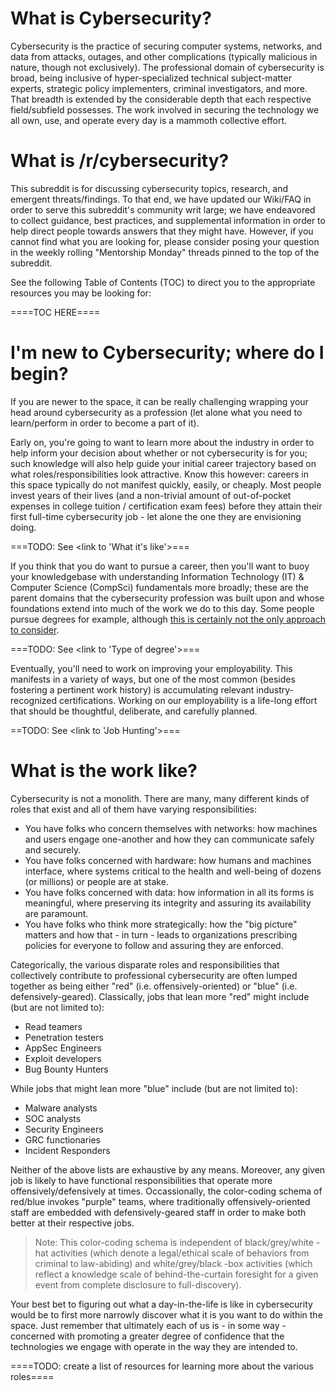 # What is Cybersecurity?

Cybersecurity is the practice of securing computer systems, networks, and data from attacks, outages, and other complications (typically malicious in nature, though not exclusively). The professional domain of cybersecurity is broad, being inclusive of hyper-specialized technical subject-matter experts, strategic policy implementers, criminal investigators, and more. That breadth is extended by the considerable depth that each respective field/subfield possesses. The work involved in securing the technology we all own, use, and operate every day is a mammoth collective effort.

# What is /r/cybersecurity?

This subreddit is for discussing cybersecurity topics, research, and emergent threats/findings. To that end, we have updated our Wiki/FAQ in order to serve this subreddit's community writ large; we have endeavored to collect guidance, best practices, and supplemental information in order to help direct people towards answers that they might have. However, if you cannot find what you are looking for, please consider posing your question in the weekly rolling "Mentorship Monday" threads pinned to the top of the subreddit.

See the following Table of Contents (TOC) to direct you to the appropriate resources you may be looking for:

====TOC HERE====

# I'm new to Cybersecurity; where do I begin?

If you are newer to the space, it can be really challenging wrapping your head around cybersecurity as a profession (let alone what you need to learn/perform in order to become a part of it).

Early on, you're going to want to learn more about the industry in order to help inform your decision about whether or not cybersecurity is for you; such knowledge will also help guide your initial career trajectory based on what roles/responsibilities look attractive. Know this however: careers in this space typically do not manifest quickly, easily, or cheaply. Most people invest years of their lives (and a non-trivial amount of out-of-pocket expenses in college tuition / certification exam fees) before they attain their first full-time cybersecurity job - let alone the one they are envisioning doing.

===TODO: See <link to 'What it's like'>===

If you think that you do want to pursue a career, then you'll want to buoy your knowledgebase with understanding Information Technology (IT) & Computer Science (CompSci) fundamentals more broadly; these are the parent domains that the cybersecurity profession was built upon and whose foundations extend into much of the work we do to this day. Some people pursue degrees for example, although [this is certainly not the only approach to consider](https://bytebreach.com/posts/do-i-need-a-degree/).

===TODO: See <link to 'Type of degree'>===

Eventually, you'll need to work on improving your employability. This manifests in a variety of ways, but one of the most common (besides fostering a pertinent work history) is accumulating relevant industry-recognized certifications. Working on our employability is a life-long effort that should be thoughtful, deliberate, and carefully planned.

==TODO: See <link to 'Job Hunting'>===

# What is the work like?

Cybersecurity is not a monolith. There are many, many different kinds of roles that exist and all of them have varying responsibilities:

* You have folks who concern themselves with networks: how machines and users engage one-another and how they can communicate safely and securely.
* You have folks concerned with hardware: how humans and machines interface, where systems critical to the health and well-being of dozens (or millions) or people are at stake.
* You have folks concerned with data: how information in all its forms is meaningful, where preserving its integrity and assuring its availability are paramount.
* You have folks who think more strategically: how the "big picture" matters and how that - in turn - leads to organizations prescribing policies for everyone to follow and assuring they are enforced.

Categorically, the various disparate roles and responsibilities that collectively contribute to professional cybersecurity are often lumped together as being either "red" (i.e. offensively-oriented) or "blue" (i.e. defensively-geared). Classically, jobs that lean more "red" might include (but are not limited to):

* Read teamers
* Penetration testers
* AppSec Engineers
* Exploit developers
* Bug Bounty Hunters

While jobs that might lean more "blue" include (but are not limited to):

* Malware analysts
* SOC analysts
* Security Engineers
* GRC functionaries
* Incident Responders

Neither of the above lists are exhaustive by any means. Moreover, any given job is likely to have functional responsibilities that operate more offensively/defensively at times. Occassionally, the color-coding schema of red/blue invokes "purple" teams, where traditionally offensively-oriented staff are embedded with defensively-geared staff in order to make both better at their respective jobs.

> Note: This color-coding schema is independent of black/grey/white -hat activities (which denote a legal/ethical scale of behaviors from criminal to law-abiding) and white/grey/black -box activities (which reflect a knowledge scale of behind-the-curtain foresight for a given event from complete disclosure to full-discovery).

Your best bet to figuring out what a day-in-the-life is like in cybersecurity would be to first more narrowly discover what it is you want to do within the space. Just remember that ultimately each of us is - in some way - concerned with promoting a greater degree of confidence that the technologies we engage with operate in the way they are intended to.

====TODO: create a list of resources for learning more about the various roles====

